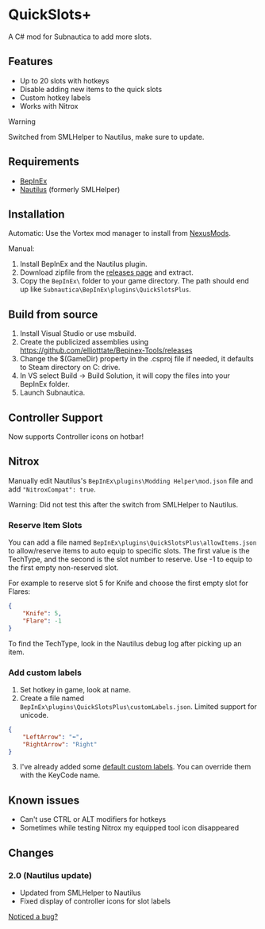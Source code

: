 
# QuickSlots+

A C# mod for Subnautica to add more slots.

## Features

* Up to 20 slots with hotkeys
* Disable adding new items to the quick slots
* Custom hotkey labels
* Works with Nitrox

> [!Warning]
> Switched from SMLHelper to Nautilus, make sure to update.

## Requirements

* [BepInEx](https://www.nexusmods.com/subnautica/mods/1108)
* [Nautilus](https://www.nexusmods.com/subnautica/mods/1262) (formerly SMLHelper)

## Installation

Automatic:
Use the Vortex mod manager to install from [NexusMods](https://www.nexusmods.com/subnautica/mods/984?tab=files).

Manual:
1. Install BepInEx and the Nautilus plugin.
2. Download zipfile from the [releases page](https://github.com/celvro/QuickSlotsPlus/releases) and extract.
3. Copy the `BepInEx\` folder to your game directory. The path should end up like `Subnautica\BepInEx\plugins\QuickSlotsPlus`.

## Build from source

1. Install Visual Studio or use msbuild.
1. Create the publicized assemblies using https://github.com/elliotttate/Bepinex-Tools/releases
1. Change the $(GameDir) property in the .csproj file if needed, it defaults to Steam directory on C: drive.
1. In VS select Build -> Build Solution, it will copy the files into your BepInEx folder.
1. Launch Subnautica.

## Controller Support

Now supports Controller icons on hotbar!

## Nitrox

Manually edit Nautilus's `BepInEx\plugins\Modding Helper\mod.json` file and add `"NitroxCompat": true`.

Warning: Did not test this after the switch from SMLHelper to Nautilus.

### Reserve Item Slots

You can add a file named `BepInEx\plugins\QuickSlotsPlus\allowItems.json` to allow/reserve items to auto equip to specific slots.
The first value is the TechType, and the second is the slot number to reserve. Use -1 to equip to the first empty non-reserved slot.

For example to reserve slot 5 for Knife and choose the first empty slot for Flares:
```json
{
    "Knife": 5,
    "Flare": -1
}
```
To find the TechType, look in the Nautilus debug log after picking up an item.

### Add custom labels

1. Set hotkey in game, look at name.
2. Create a file named `BepInEx\plugins\QuickSlotsPlus\customLabels.json`. Limited support for unicode.
```json
{
    "LeftArrow": "⬅️",
    "RightArrow": "Right"
}
```
3. I've already added some [default custom labels](https://github.com/celvro/QuickSlotsPlus/blob/fe41a7685674630b3e1b4fba457562b3d6f3bd66/Utility/LabelUtil.cs#L112). 
You can override them with the KeyCode name.

## Known issues

* Can't use CTRL or ALT modifiers for hotkeys
* Sometimes while testing Nitrox my equipped tool icon disappeared

## Changes

### 2.0 (Nautilus update)

* Updated from SMLHelper to Nautilus
* Fixed display of controller icons for slot labels

[Noticed a bug?](https://github.com/celvro/QuickSlotsPlus/issues)

